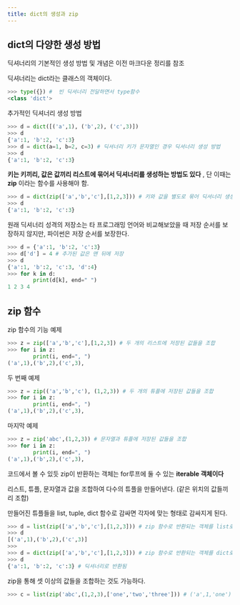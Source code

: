 ```yaml
---
title: dict의 생성과 zip
---
```


## dict의 다양한 생성 방법

딕셔너리의 기본적인 생성 방법 및 개념은 이전 마크다운 정리를 참조

딕셔너리는 dict라는 클래스의 객체이다.

```python
>>> type({}) #  빈 딕셔너리 전달하면서 type함수
<class 'dict'>
```

추가적인 딕셔너리 생성 방법

```python
>>> d = dict([('a',1), ('b',2), ('c',3)])
>>> d
{'a':1, 'b':2, 'c':3}
>>> d = dict(a=1, b=2, c=3) # 딕셔너리 키가 문자열인 경우 딕셔너리 생성 방법
>>> d
{'a':1, 'b':2, 'c':3}
```

**키는 키끼리, 값은 값끼리 리스트에 묶어서 딕셔너리를 생성하는 방법도 있다** , 단 이때는 **zip** 이라는 함수를 사용해야 함.

```python
>>> d = dict(zip(['a','b','c'],[1,2,3])) # 키와 값을 별도로 묶어 딕셔너리 생성
>>> d
{'a':1, 'b':2, 'c':3}
```

원래 딕셔너리 성격의 저장소는 타 프로그래밍 언어와 비교해보았을 때 저장 순서를 보장하지 않지만, 파이썬은 저장 순서를 보장한다.

```python
>>> d = {'a':1, 'b':2, 'c':3}
>>> d['d'] = 4 # 추가된 값은 맨 뒤에 저장
>>> d
{'a':1, 'b':2, 'c':3, 'd':4}
>>> for k in d:
        print(d[k], end=" ")
1 2 3 4
```

## zip 함수

zip 함수의 기능 예제

```python
>>> z = zip(['a','b','c'],[1,2,3]) # 두 개의 리스트에 저장된 값들을 조합
>>> for i in z:
        print(i, end=", ")
('a',1),('b',2),('c',3),
```

두 번째 예제

```python
>>> z = zip(('a','b','c'), (1,2,3)) # 두 개의 튜플에 저장된 값들을 조합
>>> for i in z:
        print(i, end=", ")
('a',1),('b',2),('c',3),
```

마지막 예제

```python
>>> z = zip('abc',(1,2,3)) # 문자열과 튜플에 저장된 값들을 조합
>>> for i in z:
        print(i, end=", ")
('a',1),('b',2),('c',3),
```

코드에서 볼 수 있듯 zip이 반환하는 객체는 for루프에 둘 수 있는 **iterable 객체이다**

리스트, 튜플, 문자열과 값을 조합하여 다수의 튜플을 만들어낸다. (같은 위치의 값들끼리 조합)

만들어진 튜플들을 list, tuple, dict 함수로 감싸면 각자에 맞는 형태로 감싸지게 된다.

```python
>>> d = list(zip(['a','b','c'],[1,2,3])) # zip 함수로 반환되는 객체를 list로 감싸기
>>> d
[('a',1),('b',2),('c',3)]
>>>
>>> d = dict(zip(['a','b','c'],[1,2,3])) # zip 함수로 반환되는 객체를 dict로 감싸기
>>> d
{'a':1, 'b':2, 'c':3} # 딕셔너리로 반환됨
```

zip을 통해 셋 이상의 값들을 조합하는 것도 가능하다.

```python
>>> c = list(zip('abc',(1,2,3),['one','two','three'])) # ('a',1,'one')
```
